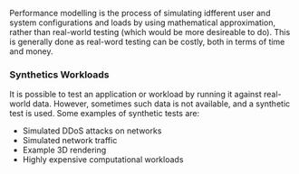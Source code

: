 Performance modelling is the process of simulating idfferent user and system configurations and loads by using mathematical approximation, rather than real-world testing (which would be more desireable to do). This is generally done as real-word testing can be costly, both in terms of time and money. 

### Synthetics Workloads
It is possible to test an application or workload by running it against real-world data. However, sometimes such data is not available, and a synthetic test is used. Some examples of synthetic tests are:
- Simulated DDoS attacks on networks
- Simulated network traffic
- Example 3D rendering
- Highly expensive computational workloads
